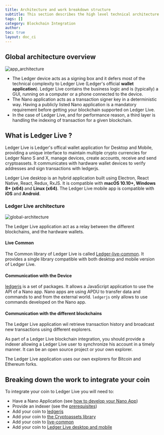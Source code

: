 ```yaml
---
title: Architecture and work breakdown structure
subtitle: This section describes the high level technical architecture of Ledger Live and how the different components interact.
tags: []
category: Blockchain Integration
author:
toc: true
layout: doc_ci
---
```


## Global architecture overview

<!-- ------------- Image ------------- -->
![app_architecture](../images/general-architecture-live.png)
<!-- --------------------------------- -->

- The Ledger device acts as a signing box and it defers most of the technical complexity to Ledger Live (Ledger's official **wallet application**). Ledger Live contains the business logic and is (typically) a GUI, running on a computer or a phone connected to the device.
- The Nano application acts as a transaction signer key in a deterministic way. Having a publicly listed Nano application is a mandatory requirement before getting your blockchain supported on Ledger Live.
- In the case of Ledger Live, and for performance reason, a third layer is handling the indexing of transaction for a given blockchain.


## What is Ledger Live ?

Ledger Live is Ledger's offical wallet application for Desktop and Mobile, providing a unique interface to maintain multiple crypto currencies
for Ledger Nano S and X, manage devices, create accounts, receive and send cryptoassets. It communicates with hardware wallet devices to verify
addresses and sign transactions with ledgerjs.

Ledger Live desktop is an hybrid application built using Electron, React Native, React, Redux, RxJS. It is compatible with **macOS 10.10+, Windows 8+ (x64)** and **Linux (x64)**.
The Ledger Live mobile app is compatible with **iOS** and **Android**.


### Ledger Live architecture

<!-- ------------- Image ------------- -->
![global-architecture](../images/global-architecture.png)
<!-- --------------------------------- -->

The Ledger Live application act as a relay between the different blockchains, and the hardware wallets.

#### Live Common

The Common library of Ledger Live is called [Ledger-live-common](https://github.com/LedgerHQ/ledger-live-common). It provides a single library compatible with both desktop and mobile version of Ledger Live.

#### Communication with the Device

[ledgerjs](https://github.com/LedgerHQ/ledgerjs) is a set of packages. It allows a JavaScript
application to use the API of a Nano app. Nano apps are using APDU to
transfer data and commands to and from the external world. `ledgerjs` only
allows to use commands developed on the Nano app.


#### Communication with the different blockchains

The Ledger Live application wil retrieve transaction history and broadcast new transactions using different explorers.

As part of a Ledger Live blockchain integration, you should provide a indexer allowing a Ledger Live user to synchronize his account in a timely manner. It can be an open source project or your own explorer.

The Ledger Live application uses our own explorers for Bitcoin and Ethereum forks.


## Breaking down the work to integrate your coin

To integrate your coin to Ledger Live you will need to:
- Have a Nano Application (see [how to develop your Nano App](https://developers.ledger.com/docs/nano-app/introduction/))
- Provide an indexer (see the [prerequisites](https://developers.ledger.com/docs/coin/prerequisites/))
- Add your coin to [ledgerjs](https://developers.ledger.com/docs/coin/js-bindings/)
- Add your coin to [the Cryptoassets library](https://developers.ledger.com/docs/coin/cryptoassets-library/)
- Add your coin to [live-common](https://developers.ledger.com/docs/coin/live-common/)
- Add your coin to [Ledger Live desktop and mobile](https://developers.ledger.com/docs/coin/desktop-mobile/)

